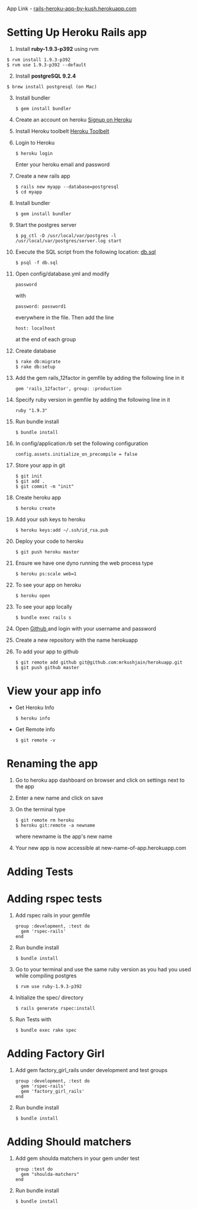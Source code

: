 App Link - [ rails-heroku-app-by-kush.herokuapp.com ](http://rails-heroku-app-by-kush.herokuapp.com/)
# Setting Up Heroku Rails app

1. Install **ruby-1.9.3-p392** using rvm 
```
$ rvm install 1.9.3-p392 
$ rvm use 1.9.3-p392 --default
```

2. Install **postgreSQL 9.2.4**
```
$ brew install postgresql (on Mac)
```

3. Install bundler
    
    ```
    $ gem install bundler
    ```

4. Create an account on heroku
[Signup on Heroku](https://api.heroku.com/signup/devcenter)

5. Install Heroku toolbelt
[Heroku Toolbelt](https://toolbelt.heroku.com/)

6. Login to Heroku

    ```
    $ heroku login
    ```

    Enter your heroku email and password

7. Create a new rails app

    ```
    $ rails new myapp --database=postgresql
    $ cd myapp
    ```

8. Install bundler
    
    ```
    $ gem install bundler
    ```

9. Start the postgres server

    ```
    $ pg_ctl -D /usr/local/var/postgres -l /usr/local/var/postgres/server.log start
    ```

10. Execute the SQL script from the following location:
[db.sql](https://github.com/mrkushjain/herokuapp/blob/master/db.sql)

    ```
    $ psql -f db.sql
    ```

11. Open config/database.yml and modify 
    ```
    password
    ```
    with
    ```
    password: password1
    ```
    everywhere in the file. Then add the line
    ```
    host: localhost
    ```
    at the end of each group
   
12. Create database

    ```
    $ rake db:migrate
    $ rake db:setup
    ```

13. Add the gem rails_12factor in gemfile by adding the following line in it
    ```
    gem 'rails_12factor', group: :production
    ```

14. Specify ruby version in gemfile by adding the following line in it
    ```
    ruby "1.9.3"
    ```

15. Run bundle install

    ```
    $ bundle install
    ```
    
16. In config/application.rb set the following configuration
    ```
    config.assets.initialize_on_precompile = false
    ```

18. Store your app in git

    ```
    $ git init
    $ git add .
    $ git commit -m "init"
    ```

19. Create heroku app

    ```
    $ heroku create
    ```
    
20. Add your ssh keys to heroku

    ```
    $ heroku keys:add ~/.ssh/id_rsa.pub
    ```

21. Deploy your code to heroku

    ```
    $ git push heroku master
    ```

22. Ensure we have one dyno running the web process type

    ```
    $ heroku ps:scale web=1
    ```

23. To see your app on heroku 

    ```
    $ heroku open
    ```

24. To see your app locally

    ```
    $ bundle exec rails s
    ```

25. Open [ Github ](www.github.com) and login with your username and password
26. Create a new repository with the name herokuapp
27. To add your app to github

    ```
    $ git remote add github git@github.com:mrkushjain/herokuapp.git
    $ git push github master
    ```
   
# View your app info

* Get Heroku Info

    ```
    $ heroku info
    ```
* Get Remote info

    ```
    $ git remote -v
    ```

# Renaming the app

1. Go to heroku app dashboard on browser and click on settings next to the app
2. Enter a new name and click on save
3. On the terminal type

   ```
   $ git remote rm heroku
   $ heroku git:remote -a newname
   ```
   where newname is the app's new name
4. Your new app is now accessible at new-name-of-app.herokuapp.com

# Adding Tests

Adding rspec tests
==================

1. Add rspec rails in your gemfile
    ```
    group :development, :test do
      gem 'rspec-rails'
    end
    ```
2. Run bundle install

    ```
    $ bundle install
    ```

3. Go to your terminal and use the same ruby version as you had you used while compiling postgres

    ```
    $ rvm use ruby-1.9.3-p392
    ```

4. Initialize the spec/ directory

    ```
    $ rails generate rspec:install
    ```

5. Run Tests with

    ```
    $ bundle exec rake spec
    ```

Adding Factory Girl
===================

1. Add gem factory_girl_rails under development and test groups
    ```
    group :development, :test do
      gem 'rspec-rails'
      gem 'factory_girl_rails'
    end
    ```
2. Run bundle install

    ```
    $ bundle install
    ```

Adding Should matchers
=======================
1. Add gem shoulda matchers in your gem under test
    ```
    group :test do
      gem "shoulda-matchers"
    end

    ```

2. Run bundle install

    ```
    $ bundle install
    ```
